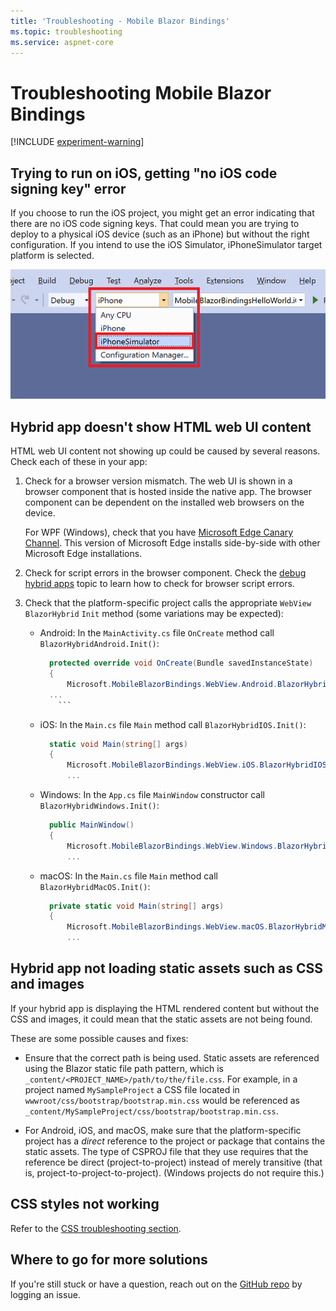 ```yaml
---
title: 'Troubleshooting - Mobile Blazor Bindings'
ms.topic: troubleshooting
ms.service: aspnet-core
---
```


# Troubleshooting Mobile Blazor Bindings

[!INCLUDE [experiment-warning](../includes/experiment-warning.md)]

## Trying to run on iOS, getting "no iOS code signing key" error

If you choose to run the iOS project, you might get an error indicating that there are no iOS code signing keys. That could mean you are trying to deploy to a physical iOS device (such as an iPhone) but without the right configuration. If you intend to use the iOS Simulator, iPhoneSimulator target platform is selected.

[ ![iPhone and iPhoneSimulator target platform selection](./media/troubleshooting/ios-target-platform-inline.png) ](./media/troubleshooting/ios-target-platform-expanded.png#lightbox)

## Hybrid app doesn't show HTML web UI content

HTML web UI content not showing up could be caused by several reasons. Check each of these in your app:

1. Check for a browser version mismatch. The web UI is shown in a browser component that is hosted inside the native app. The browser component can be dependent on the installed web browsers on the device.

   For WPF (Windows), check that you have [Microsoft Edge Canary Channel](https://www.microsoftedgeinsider.com/download). This version of Microsoft Edge installs side-by-side with other Microsoft Edge installations.

1. Check for script errors in the browser component. Check the [debug hybrid apps](debug-hybrid-apps.md) topic to learn how to check for browser script errors.

1. Check that the platform-specific project calls the appropriate `WebView` `BlazorHybrid` `Init` method (some variations may be expected):

   * Android: In the `MainActivity.cs` file `OnCreate` method call `BlazorHybridAndroid.Init()`:

      ```csharp
        protected override void OnCreate(Bundle savedInstanceState)
        {
            Microsoft.MobileBlazorBindings.WebView.Android.BlazorHybridAndroid.Init();
        ...
          ```

   * iOS: In the `Main.cs` file `Main` method call `BlazorHybridIOS.Init()`:

      ```csharp
        static void Main(string[] args)
        {
            Microsoft.MobileBlazorBindings.WebView.iOS.BlazorHybridIOS.Init();
            ...
      ```

   * Windows: In the `App.cs` file `MainWindow` constructor call `BlazorHybridWindows.Init()`:

      ```csharp
        public MainWindow()
        {
            Microsoft.MobileBlazorBindings.WebView.Windows.BlazorHybridWindows.Init();
            ...
      ```

   * macOS: In the `Main.cs` file `Main` method call `BlazorHybridMacOS.Init()`:

      ```csharp
        private static void Main(string[] args)
        {
            Microsoft.MobileBlazorBindings.WebView.macOS.BlazorHybridMacOS.Init();
            ...
      ```

## Hybrid app not loading static assets such as CSS and images

If your hybrid app is displaying the HTML rendered content but without the CSS and images, it could mean that the static assets are not being found.

These are some possible causes and fixes:

* Ensure that the correct path is being used. Static assets are referenced using the Blazor static file path pattern, which is `_content/<PROJECT_NAME>/path/to/the/file.css`. For example, in a project named `MySampleProject` a CSS file located in `wwwroot/css/bootstrap/bootstrap.min.css` would be referenced as `_content/MySampleProject/css/bootstrap/bootstrap.min.css`.

* For Android, iOS, and macOS, make sure that the platform-specific project has a _direct_ reference to the project or package that contains the static assets. The type of CSPROJ file that they use requires that the reference be direct (project-to-project) instead of merely transitive (that is, project-to-project-to-project). (Windows projects do not require this.)

## CSS styles not working

Refer to the [CSS troubleshooting section](../ui/css-styles.md#troubleshooting).

## Where to go for more solutions

If you're still stuck or have a question, reach out on the [GitHub repo](https://github.com/xamarin/MobileBlazorBindings) by logging an issue.
